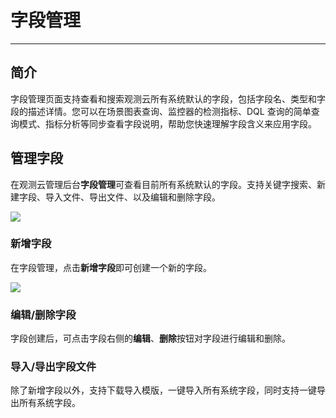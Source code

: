 # 字段管理
---

## 简介

字段管理页面支持查看和搜索观测云所有系统默认的字段，包括字段名、类型和字段的描述详情。您可以在场景图表查询、监控器的检测指标、DQL 查询的简单查询模式、指标分析等同步查看字段说明，帮助您快速理解字段含义来应用字段。

## 管理字段

在观测云管理后台**字段管理**可查看目前所有系统默认的字段。支持关键字搜索、新建字段、导入文件、导出文件、以及编辑和删除字段。

![](img/3.field_10.png)

### 新增字段

在字段管理，点击**新增字段**即可创建一个新的字段。

![](img/3.field_11.png)

### 编辑/删除字段

字段创建后，可点击字段右侧的**编辑**、**删除**按钮对字段进行编辑和删除。


### 导入/导出字段文件

除了新增字段以外，支持下载导入模版，一键导入所有系统字段，同时支持一键导出所有系统字段。
